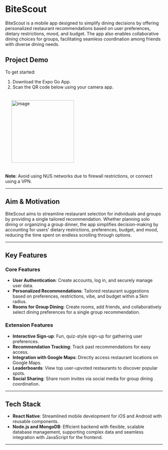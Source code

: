 # BiteScout

BiteScout is a mobile app designed to simplify dining decisions by offering personalized restaurant recommendations based on user preferences, dietary restrictions, mood, and budget. The app also enables collaborative dining choices for groups, facilitating seamless coordination among friends with diverse dining needs.

## Project Demo
To get started:
1. Download the Expo Go App.
2. Scan the QR code below using your camera app.

<img width="200" alt="image" src="https://github.com/user-attachments/assets/8c8e29c1-de7c-4a83-8212-480462f02ef8" style="margin:20px">

**Note**: Avoid using NUS networks due to firewall restrictions, or connect using a VPN.

---
## Aim & Motivation
BiteScout aims to streamline restaurant selection for individuals and groups by providing a single tailored recommendation. Whether planning solo dining or organizing a group dinner, the app simplifies decision-making by accounting for users' dietary restrictions, preferences, budget, and mood, reducing the time spent on endless scrolling through options.

---
## Key Features
### Core Features
- **User Authentication**: Create accounts, log in, and securely manage user data.
- **Personalized Recommendations**: Tailored restaurant suggestions based on preferences, restrictions, vibe, and budget within a 5km radius.
- **Rooms for Group Dining**: Create rooms, add friends, and collaboratively select dining preferences for a single group recommendation.

### Extension Features
- **Interactive Sign-up**: Fun, quiz-style sign-up for gathering user preferences.
- **Recommendation Tracking**: Track past recommendations for easy access.
- **Integration with Google Maps**: Directly access restaurant locations on Google Maps.
- **Leaderboards**: View top user-upvoted restaurants to discover popular spots.
- **Social Sharing**: Share room invites via social media for group dining coordination.

---

## Tech Stack
- **React Native**: Streamlined mobile development for iOS and Android with reusable components.
- **Node.js and MongoDB**: Efficient backend with flexible, scalable database management, supporting complex data and seamless integration with JavaScript for the frontend.

---
